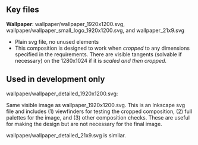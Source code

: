 ## Key files

**Wallpaper**: wallpaper/wallpaper_1920x1200.svg, wallpaper/wallpaper_small_logo_1920x1200.svg, and wallpaper_21x9.svg
* Plain svg file, no unused elements
* This composition is designed to work when *cropped* to any dimensions specified in the requirements. There are visible tangents (solvable if necessary) on the 1280x1024 if it is *scaled and then cropped*.

## Used in development only

wallpaper/wallpaper_detailed_1920x1200.svg: 

Same visible image as wallpaper_1920x1200.svg. This is an Inkscape svg file and includes (1) viewfinders for testing the cropped composition, (2) full palettes for the image, and (3) other composition checks. These are useful for making the design but are not necessary for the final image.

wallpaper/wallpaper_detailed_21x9.svg is similar.
